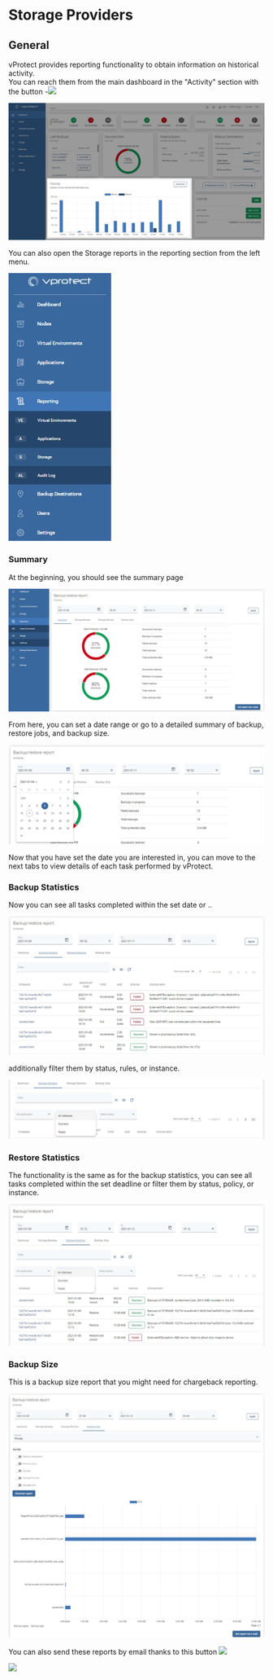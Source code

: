 # Storage Providers

## General <a id="general"></a>

‌vProtect provides reporting functionality to obtain information on historical activity.  
You can reach them from the main dashboard in the "Activity" section with the button -![](https://firebasestorage.googleapis.com/v0/b/gitbook-28427.appspot.com/o/assets%2F-MRdb5zWCDMFpI4vZOjE%2Fsync%2Fdc0792ef6682f4b02ebf4a963d448eb5b7d95fff.jpg?generation=1611311314140472&alt=media)

![](../../.gitbook/assets/reporting-dashboard%20%281%29%20%281%29.jpg)

You can also open the Storage reports in the reporting section from the left menu.

![](../../.gitbook/assets/reporting-left-menu.jpg)

### Summary

At the beginning, you should see the summary page

![](../../.gitbook/assets/reporting-storage-general.jpg)

From here, you can set a date range or go to a detailed summary of backup, restore jobs, and backup size.

![](../../.gitbook/assets/reporting-storage-date.jpg)

Now that you have set the date you are interested in, you can move to the next tabs to view details of each task performed by vProtect.

### Backup Statistics

Now you can see all tasks completed within the set date or ..

![](../../.gitbook/assets/reporting-storage-details.jpg)

additionally filter them by status, rules, or instance.

![](../../.gitbook/assets/reporting-storage-filters.jpg)

### Restore Statistics

The functionality is the same as for the backup statistics, you can see all tasks completed within the set deadline or filter them by status, policy, or instance.

![](../../.gitbook/assets/reporting-storage-restore.jpg)

### Backup Size

This is a backup size report that you might need for chargeback reporting.

![](../../.gitbook/assets/reporting-storage-backup-size.jpg)

You can also send these reports by email thanks to this button ![](../../.gitbook/assets/get-report-via-e-mail.jpg)

![](../../.gitbook/assets/reporting-summary-e-mail-report.jpg)

